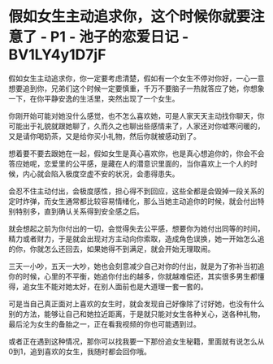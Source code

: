 # 假如女生主动追求你，这个时候你就要注意了 - P1 - 池子的恋爱日记 - BV1LY4y1D7jF

假如女生主动追求你，你一定要考虑清楚，假如有一个女生不停对你好，一心一意想要追到你，兄弟们这个时候一定要慎重，千万不要脑子一热就答应了她，你想象一下，在你平静安逸的生活里，突然出现了一个女生。

你刚开始可能对她没什么感觉，也不怎么喜欢她，可是人家天天主动找你聊天，你可能出于礼貌就跟她聊了，久而久之也聊出些感情来了，人家还对你嘘寒问暖的，又是请你喝奶茶，又是给你买小礼物，然后你就被感动到了。

想着要不要去跟她在一起，假如女生是真心喜欢你，也是真心想追你的，你会不会答应她呢，恋爱里的公平感，是藏在人的潜意识里面的，当你喜欢上一个人的时候，内心就会陷入极度空虚不安的状况，会患得患失。

会忍不住主动付出，会极度感性，担心得不到回应，这些全都是会毁掉一段关系的定时炸弹，而女生通常都比较容易情绪化，那么当她主动追你的时候，就会付出特别特别多，直到确认关系得到安全感之后。

就会想起之前为你付出的一切，会觉得失去公平感，想要你为她付出同等的时间，精力或者财力，于是就会出现对方主动向你索取，造成角色误换，她一开始怎么追的你，你就怎么还回去，如果她得不到满足，就会开始无理取闹。

三天一小吵，五天一大吵，她也会刻意减少自己对你的付出，就是为了弥补当初追你的时候，心里的不平衡，她追你付出的越多，你就越难偿还，其实很多男生都懂得，追女生不能对她太好，在别人面前也是大道理一套一套的。

可是当自己真正面对上喜欢的女生时，就会发现自己好像除了讨好她，也没有什么别的方法，能够让自己和她拉近距离，于是就只能对女生各种关心，送各种礼物，最后沦为女生的备胎之一，正在看我视频的你也可能遇到过。

或者正在遇到这种情况，那你可以找我要一下那份追女生秘籍，里面就有说怎么从0到1，追到喜欢的女生，我随时都会回你哦。
